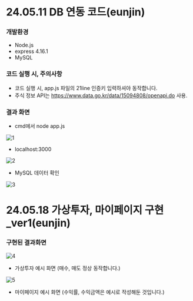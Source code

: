 # 24.05.11 DB 연동 코드(eunjin)

### 개발환경

-   Node.js
-   express 4.16.1
-   MySQL

### 코드 실행 시, 주의사항

-   코드 실행 시, app.js 파일의 21line 인증키 입력하셔야 동작합니다.
-   주식 정보 API는 https://www.data.go.kr/data/15094808/openapi.do 사용.

### 결과 화면

-   cmd에서 node app.js

![1](https://github.com/hanejj/private-test/assets/165184750/d356ea51-c05d-46e8-b196-49ae34f0b5f4)

-   localhost:3000

![2](https://github.com/hanejj/private-test/assets/165184750/d7d7c5c9-12a8-4dd4-952d-80a05f43b7b4)

-   MySQL 데이터 확인

![3](https://github.com/hanejj/private-test/assets/165184750/41331488-9453-4d27-9e2c-efe103779486)

# 24.05.18 가상투자, 마이페이지 구현\_ver1(eunjin)

### 구현된 결과화면

![4](https://github.com/winnaba61/virtual-invest/assets/165184750/0c735478-211e-418a-ad4d-fd9ee2ac370b)

-   가상투자 예시 화면 (매수, 매도 정상 동작합니다.)

![5](https://github.com/winnaba61/virtual-invest/assets/165184750/52170625-3048-451e-aeb7-01ef4161aa8d)

-   마이페이지 예시 화면 (수익률, 수익금액은 예시로 작성해둔 것입니다.)
